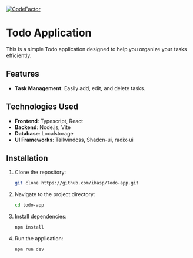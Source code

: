 [![CodeFactor](https://www.codefactor.io/repository/github/ihasp/todo-app/badge)](https://www.codefactor.io/repository/github/ihasp/todo-app)
# Todo Application

This is a simple Todo application designed to help you organize your tasks efficiently.

## Features

- **Task Management**: Easily add, edit, and delete tasks.

## Technologies Used

- **Frontend**: Typescript, React
- **Backend**: Node.js, Vite
- **Database**: Localstorage
- **UI Frameworks**: Tailwindcss,  Shadcn-ui,  radix-ui

## Installation

1. Clone the repository:

    ```bash
    git clone https://github.com/ihasp/Todo-app.git
    ```

2. Navigate to the project directory:

    ```bash
    cd todo-app
    ```

3. Install dependencies:

    ```bash
    npm install
    ```

5. Run the application:

    ```bash
    npm run dev
    ```
